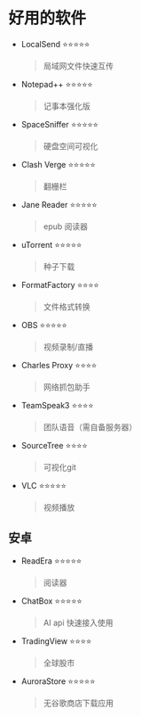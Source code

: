 # 好用的软件

- LocalSend  ⭐⭐⭐⭐⭐
    >局域网文件快速互传  
- Notepad++ ⭐⭐⭐⭐⭐
    >记事本强化版
- SpaceSniffer ⭐⭐⭐⭐⭐  
    >硬盘空间可视化
- Clash Verge ⭐⭐⭐⭐⭐
    >翻栅栏  
- Jane Reader ⭐⭐⭐⭐⭐
    >epub 阅读器
- uTorrent ⭐⭐⭐⭐⭐
    >种子下载
- FormatFactory ⭐⭐⭐⭐
    >文件格式转换
- OBS ⭐⭐⭐⭐⭐
    >视频录制/直播
- Charles Proxy ⭐⭐⭐⭐
    >网络抓包助手
- TeamSpeak3 ⭐⭐⭐⭐
    >团队语音（需自备服务器）
- SourceTree ⭐⭐⭐⭐
    >可视化git
- VLC ⭐⭐⭐⭐⭐
    > 视频播放

 
## 安卓

- ReadEra ⭐⭐⭐⭐⭐
    >阅读器
- ChatBox ⭐⭐⭐⭐⭐
    >AI api 快速接入使用
- TradingView ⭐⭐⭐⭐
    > 全球股市
- AuroraStore ⭐⭐⭐⭐⭐
    > 无谷歌商店下载应用